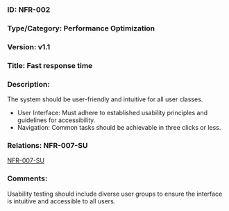 ### ID: NFR-002
 
### Type/Category: Performance Optimization

### Version: v1.1
 
### Title: Fast response time 
  
### Description: 
The system should be user-friendly and intuitive for all user classes.

* User Interface: Must adhere to established usability principles and guidelines for accessibility.
* Navigation: Common tasks should be achievable in three clicks or less.


### Relations: NFR-007-SU
[NFR-007-SU](https://github.com/carmensat/RECIPE-ROULETTE/blob/main/REQUIREMENTS/NFR-007-SU.md)

### Comments: 
Usability testing should include diverse user groups to ensure the interface is intuitive and accessible to all users.
